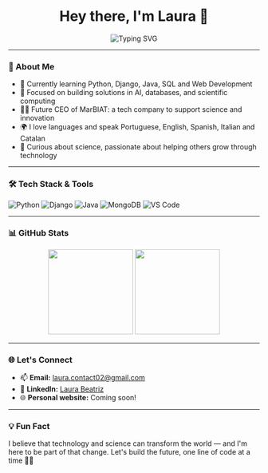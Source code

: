 <h1 align="center">Hey there, I'm Laura 👋</h1>

<p align="center">
  <img src="https://readme-typing-svg.herokuapp.com?font=Fira+Code&size=22&pause=1000&color=F75C7E&center=true&vCenter=true&width=435&lines=Software+Developer+in+progress;Passionate+about+tech+and+innovation;Founder+of+MarBIAT+%F0%9F%92%BB" alt="Typing SVG" />
</p>

---

### 🚀 About Me

- 🔭 Currently learning Python, Django, Java, SQL and Web Development  
- 🌱 Focused on building solutions in AI, databases, and scientific computing  
- 👩‍💻 Future CEO of MarBIAT: a tech company to support science and innovation  
- 🌍 I love languages and speak Portuguese, English, Spanish, Italian and Catalan  
- 🧪 Curious about science, passionate about helping others grow through technology

---

### 🛠️ Tech Stack & Tools

![Python](https://img.shields.io/badge/-Python-3776AB?style=for-the-badge&logo=python&logoColor=white)
![Django](https://img.shields.io/badge/-Django-092E20?style=for-the-badge&logo=django&logoColor=white)
![Java](https://img.shields.io/badge/-Java-ED8B00?style=for-the-badge&logo=java&logoColor=white)
![MongoDB](https://img.shields.io/badge/-MongoDB-4EA94B?style=for-the-badge&logo=mongodb&logoColor=white)
![VS Code](https://img.shields.io/badge/-VSCode-007ACC?style=for-the-badge&logo=visual-studio-code&logoColor=white)

---

### 📊 GitHub Stats

<div align="center">
  <img height="170em" src="https://github-readme-stats.vercel.app/api?username=YOUR_USERNAME&show_icons=true&theme=radical" />
  <img height="170em" src="https://github-readme-stats.vercel.app/api/top-langs/?username=YOUR_USERNAME&layout=compact&theme=radical" />
</div>

---

### 🌐 Let's Connect

- 📫 **Email:** [laura.contact02@gmail.com](mailto:laura.contact02@gmail.com)  
- 💼 **LinkedIn:** [Laura Beatriz](https://www.linkedin.com/in/laura-beatriz-campos02/)  
- 🌐 **Personal website:** Coming soon!

---

### 💡 Fun Fact

I believe that technology and science can transform the world — and I'm here to be part of that change. Let's build the future, one line of code at a time 🚀💙
